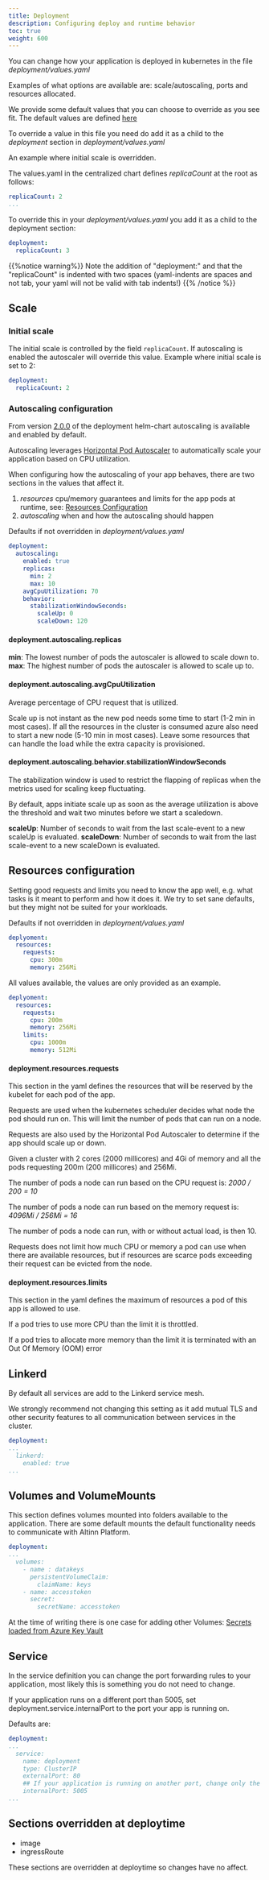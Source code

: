 ```yaml
---
title: Deployment
description: Configuring deploy and runtime behavior
toc: true
weight: 600
---
```

You can change how your application is deployed in kubernetes in the file _deployment/values.yaml_

Examples of what options are available are: scale/autoscaling, ports and resources allocated.

We provide some default values that you can choose to override as you see fit. The default values are defined [here](https://github.com/Altinn/altinn-studio-charts/blob/main/charts/deployment/values.yaml)

To override a value in this file you need do add it as a child to the _deployment_ section in _deployment/values.yaml_

An example where initial scale is overridden.

The values.yaml in the centralized chart defines _replicaCount_ at the root as follows:
```yaml
replicaCount: 2
...
```

To override this in your _deployment/values.yaml_ you add it as a child to the deployment section:
```yaml
deployment:
  replicaCount: 3
```
{{%notice warning%}}
Note the addition of "deployment:" and that the "replicaCount" is indented with two spaces (yaml-indents are spaces and not tab, your yaml will not be valid with tab indents!)
{{% /notice %}}

## Scale
### Initial scale
The initial scale is controlled by the field `replicaCount`. If autoscaling is enabled the autoscaler will override this value.
Example where initial scale is set to 2:
```yaml
deployment:
  replicaCount: 2
```
### Autoscaling configuration

From version [2.0.0](/community/changelog/deployment/v2) of the deployment helm-chart autoscaling is available and enabled by default.

Autoscaling leverages [Horizontal Pod Autoscaler](https://kubernetes.io/docs/tasks/run-application/horizontal-pod-autoscale/) 
to automatically scale your application based on CPU utilization.

When configuring how the autoscaling of your app behaves, there are two sections in the values that affect it.
1. _resources_ cpu/memory guarantees and limits for the app pods at runtime, see: [Resources Configuration](#resources-configuration)
2. _autoscaling_ when and how the autoscaling should happen

Defaults if not overridden in _deployment/values.yaml_
```yaml
deployment:
  autoscaling:
    enabled: true
    replicas:
      min: 2
      max: 10
    avgCpuUtilization: 70
    behavior:
      stabilizationWindowSeconds:
        scaleUp: 0
        scaleDown: 120
```

#### deployment.autoscaling.replicas
__min__: The lowest number of pods the autoscaler is allowed to scale down to.
__max__: The highest number of pods the autoscaler is allowed to scale up to.

#### deployment.autoscaling.avgCpuUtilization
Average percentage of CPU request that is utilized.

Scale up is not instant as the new pod needs some time to start (1-2 min in most cases).
If all the resources in the cluster is consumed azure also need to start a new node (5-10 min in most cases).
Leave some resources that can handle the load while the extra capacity is provisioned.

#### deployment.autoscaling.behavior.stabilizationWindowSeconds
The stabilization window is used to restrict the flapping of replicas when the metrics used for scaling keep fluctuating.

By default, apps initiate scale up as soon as the average utilization is above the threshold and wait two minutes before we start a scaledown.

__scaleUp__: Number of seconds to wait from the last scale-event to a new scaleUp is evaluated.
__scaleDown__: Number of seconds to wait from the last scale-event to a new scaleDown is evaluated.

## Resources configuration
Setting good requests and limits you need to know the app well, e.g. what tasks is it meant to perform and how it does it. 
We try to set sane defaults, but they might not be suited for your workloads.

Defaults if not overridden in _deployment/values.yaml_
```yaml
deplyoment:
  resources:
    requests:
      cpu: 300m
      memory: 256Mi
```

All values available, the values are only provided as an example.
```yaml
deplyoment:
  resources:
    requests:
      cpu: 200m
      memory: 256Mi
    limits:
      cpu: 1000m
      memory: 512Mi
``` 

#### deployment.resources.requests
This section in the yaml defines the resources that will be reserved by the kubelet for each pod of the app. 

Requests are used when the kubernetes scheduler decides what node the pod should run on. This will limit the number of pods that can run on a node.

Requests are also used by the Horizontal Pod Autoscaler to determine if the app should scale up or down.

Given a cluster with 2 cores (2000 millicores) and 4Gi of memory and all the pods requesting 200m (200 millicores) and 256Mi.

The number of pods a node can run based on the CPU request is: _2000 / 200 = 10_

The number of pods a node can run based on the memory request is: _4096Mi / 256Mi = 16_

The number of pods a node can run, with or without actual load, is then 10.

Requests does not limit how much CPU or memory a pod can use when there are available resources, but if resources are scarce pods exceeding their request can be evicted from the node.

#### deployment.resources.limits
This section in the yaml defines the maximum of resources a pod of this app is allowed to use. 

If a pod tries to use more CPU than the limit it is throttled.

If a pod tries to allocate more memory than the limit it is terminated with an Out Of Memory (OOM) error
## Linkerd
By default all services are add to the Linkerd service mesh.

We strongly recommend not changing this setting as it add mutual TLS and other security features to all communication between services in the cluster.

```yaml
deployment:
...
  linkerd:
    enabled: true
...
```

## Volumes and VolumeMounts
This section defines volumes mounted into folders available to the application.
There are some default mounts the default functionality needs to communicate with Altinn Platform.

```yaml
deployment:
...
  volumes:
    - name : datakeys
      persistentVolumeClaim:
        claimName: keys
    - name: accesstoken
      secret:
        secretName: accesstoken
```

At the time of writing there is one case for adding other Volumes: [Secrets loaded from Azure Key Vault](../secrets)

## Service
In the service definition you can change the port forwarding rules to your application, most likely this is something you do not need to change.

If your application runs on a different port than 5005, set deployment.service.internalPort to the port your app is running on.

Defaults are:
```yaml {hl_lines=[8]}
deployment:
...
  service:
    name: deployment
    type: ClusterIP
    externalPort: 80
    ## If your application is running on another port, change only the internal port.
    internalPort: 5005
...
```

## Sections overridden at deploytime

* image
* ingressRoute

These sections are overridden at deploytime so changes have no affect.